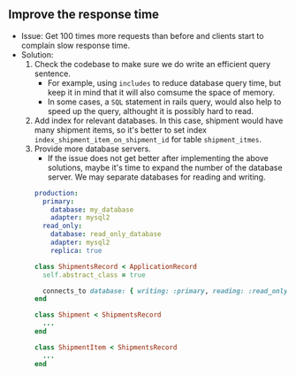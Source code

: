 ## Improve the response time
- Issue: Get 100 times more requests than before and clients start to complain slow response time.
- Solution:
  1. Check the codebase to make sure we do write an efficient query sentence.
     - For example, using `includes` to reduce database query time, but keep it in mind that it will also comsume the space of memory. 
     - In some cases, a `SQL` statement in rails query, would also help to speed up the query, althought it is possibly hard to read.
  2. Add index for relevant databases. In this case, shipment would have many shipment items, so it's better to set index `index_shipment_item_on_shipment_id` for table `shipment_itmes`.
  3. Provide more database servers.
     - If the issue does not get better after implementing the above solutions, maybe it's time to expand the number of the database server. We may separate databases for reading and writing.
     ```yml
     production:
       primary:
         database: my_database
         adapter: mysql2
       read_only:
         database: read_only_database
         adapter: mysql2
         replica: true
     ```
     ```ruby
     class ShipmentsRecord < ApplicationRecord
       self.abstract_class = true

       connects_to database: { writing: :primary, reading: :read_only }
     end

     class Shipment < ShipmentsRecord
       ...
     end

     class ShipmentItem < ShipmentsRecord
       ...
     end
     ```
